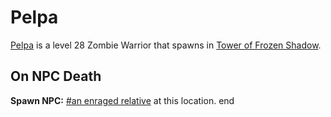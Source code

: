 # Pelpa



[Pelpa](/npc/111046) is a level 28 Zombie Warrior that spawns in [Tower of Frozen Shadow](/zone/111).



## On NPC Death

**Spawn NPC:**  [\#an enraged relative](/npc/111025) at this location.
end